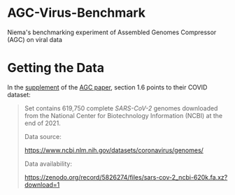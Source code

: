 # AGC-Virus-Benchmark
Niema's benchmarking experiment of Assembled Genomes Compressor (AGC) on viral data

# Getting the Data
In the [supplement](https://oup.silverchair-cdn.com/oup/backfile/Content_public/Journal/bioinformatics/PAP/10.1093_bioinformatics_btad097/1/btad097_supplementary_data.zip?Expires=1680788883&Signature=YqUHPygU3Nq9f95nB2xyklNFcMDX5z5roe6KZ2rtDW~5bK36e7XAjiGTs-b0hwkDyD6OfA-379J~CGCUoycsJB3EctHudsavjCOwMApDO6zVWbHQBRcxUZrGNKJEIiJl3yZ8SKuWheW4WMJ69GHEBr4uGuNUydPtlY8QvZXWXTJ6TbWUoVMd2L8rZk2ilQsPYaWr6ZmYeZIPuuPnChW9uEStlcpHgRRuI6RC2fz7NGA3m6VfLGIcQqVZ78qyGqfjW~BQxkYcU6XqW0cXfQXghOV9EusyBQHrvNoRCiM8R0NEaxyIL1XIMZv2gk~sBKaIFauYFaTP7ITwGQo7b68G-g__&Key-Pair-Id=APKAIE5G5CRDK6RD3PGA) of the [AGC paper](https://doi.org/10.1093/bioinformatics/btad097), section 1.6 points to their COVID dataset:

> Set contains 619,750 complete *SARS-CoV-2* genomes downloaded from the National Center for Biotechnology Information (NCBI) at the end of 2021.
> 
> Data source:
> 
> https://www.ncbi.nlm.nih.gov/datasets/coronavirus/genomes/
> 
> Data availability:
> 
> https://zenodo.org/record/5826274/files/sars-cov-2_ncbi-620k.fa.xz?download=1
